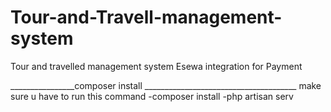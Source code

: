 # Tour-and-Travell-management-system
Tour and travelled management system 
Esewa integration for Payment





________________composer install ______________________________________
make sure u have to run this command
-composer install
-php artisan serv
